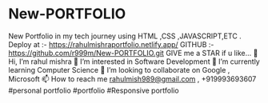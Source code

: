 # New-PORTFOLIO
New Portfolio in my tech journey using HTML ,CSS ,JAVASCRIPT,ETC .
Deploy at :- https://rahulmishraportfolio.netlify.app/
GITHUB :- https://github.com/r999m/New-PORTFOLIO.git
GIVE me a STAR if u like...
👋 Hi, I’m rahul mishra
👀 I’m interested in Software Development
🌱 I’m currently learning Computer Science
💞️ I’m looking to collaborate on Google , Microsoft
📫 How to reach me rahulmish989@gmail.com , +919993693607
#personal portfolio #portfolio #Responsive portfolio
